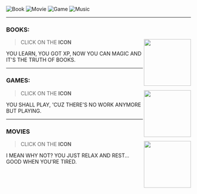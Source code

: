 ![Book](https://img.shields.io/badge/READ-TO_LEARN-gold)
![Movie](https://img.shields.io/badge/WATCH-TO_ENJOY-gold)
![Game](https://img.shields.io/badge/PLAY-TO_ALIVE-gold)
![Music](https://img.shields.io/badge/HEAR-TO_CALM-gold)

- - -
### BOOKS:
[<img 
  src="https://img.icons8.com/color/128/book.png"
  width="128"
  align="right"
/>](./Books)
> CLICK ON THE **ICON**

YOU LEARN, YOU GOT XP, NOW YOU CAN MAGIC AND IT'S THE TRUTH OF BOOKS.

- - -
### GAMES:
[<img 
  src="https://img.icons8.com/color/128/controller.png"
  width="128"
  align="right"
/>](./Games)
> CLICK ON THE **ICON**

YOU SHALL PLAY, 'CUZ THERE'S NO WORK ANYMORE BUT PLAYING.

- - -
### MOVIES
[<img 
  src="https://img.icons8.com/color/128/clapperboard--v2.png"
  width="128"
  align="right"
/>](./Movies)
> CLICK ON THE **ICON**

I MEAN WHY NOT? YOU JUST RELAX AND REST... GOOD WHEN YOU'RE TIRED.
